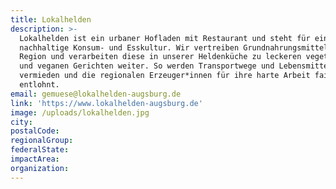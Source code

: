 ```yaml
---
title: Lokalhelden
description: >-
  Lokalhelden ist ein urbaner Hofladen mit Restaurant und steht für eine
  nachhaltige Konsum- und Esskultur. Wir vertreiben Grundnahrungsmittel aus der
  Region und verarbeiten diese in unserer Heldenküche zu leckeren vegetarischen
  und veganen Gerichten weiter. So werden Transportwege und Lebensmittelabfälle
  vermieden und die regionalen Erzeuger*innen für ihre harte Arbeit fair
  entlohnt. 
email: gemuese@lokalhelden-augsburg.de
link: 'https://www.lokalhelden-augsburg.de'
image: /uploads/lokalhelden.jpg
city:
postalCode:
regionalGroup:
federalState:
impactArea:
organization:
---
```


